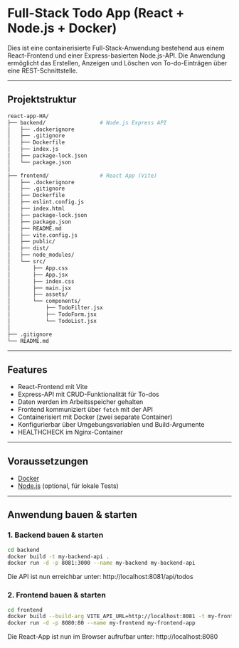# Full-Stack Todo App (React + Node.js + Docker)

Dies ist eine containerisierte Full-Stack-Anwendung bestehend aus einem React-Frontend und einer Express-basierten Node.js-API. Die Anwendung ermöglicht das Erstellen, Anzeigen und Löschen von To-do-Einträgen über eine REST-Schnittstelle.

---

## Projektstruktur

```bash
react-app-HA/
├── backend/                 # Node.js Express API
│   ├── .dockerignore
│   ├── .gitignore
│   ├── Dockerfile
│   ├── index.js
│   ├── package-lock.json
│   └── package.json
│
├── frontend/                # React App (Vite)
│   ├── .dockerignore
│   ├── .gitignore
│   ├── Dockerfile
│   ├── eslint.config.js
│   ├── index.html
│   ├── package-lock.json
│   ├── package.json
│   ├── README.md
│   ├── vite.config.js
│   ├── public/
│   ├── dist/
│   ├── node_modules/
│   └── src/
│       ├── App.css
│       ├── App.jsx
│       ├── index.css
│       ├── main.jsx
│       ├── assets/
│       └── components/
│           ├── TodoFilter.jsx
│           ├── TodoForm.jsx
│           └── TodoList.jsx
│
├── .gitignore
└── README.md
```


---

## Features

- React-Frontend mit Vite
- Express-API mit CRUD-Funktionalität für To-dos
- Daten werden im Arbeitsspeicher gehalten
- Frontend kommuniziert über `fetch` mit der API
- Containerisiert mit Docker (zwei separate Container)
- Konfigurierbar über Umgebungsvariablen und Build-Argumente
- HEALTHCHECK im Nginx-Container

---

## Voraussetzungen

- [Docker](https://www.docker.com/)
- [Node.js](https://nodejs.org/) (optional, für lokale Tests)

---

## Anwendung bauen & starten

### 1. Backend bauen & starten

```bash
cd backend
docker build -t my-backend-api .
docker run -d -p 8081:3000 --name my-backend my-backend-api
```

Die API ist nun erreichbar unter:
http://localhost:8081/api/todos

### 2. Frontend bauen & starten

```bash
cd frontend
docker build --build-arg VITE_API_URL=http://localhost:8081 -t my-frontend-app .
docker run -d -p 8080:80 --name my-frontend my-frontend-app
```

Die React-App ist nun im Browser aufrufbar unter:
http://localhost:8080
